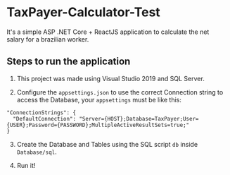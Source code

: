 # TaxPayer-Calculator-Test
It's a simple ASP .NET Core + ReactJS application to calculate the net salary for a brazilian worker.

## Steps to run the application

1. This project was made using Visual Studio 2019 and SQL Server.


2. Configure the `appsettings.json` to use the correct Connection string to access the Database, your `appsettings` must be like this:
```
"ConnectionStrings": {
  "DefaultConnection": "Server={HOST};Database=TaxPayer;User={USER};Password={PASSWORD};MultipleActiveResultSets=true;"
}
```


3. Create the Database and Tables using the SQL script `db` inside `Database/sql`.


3. Run it!
